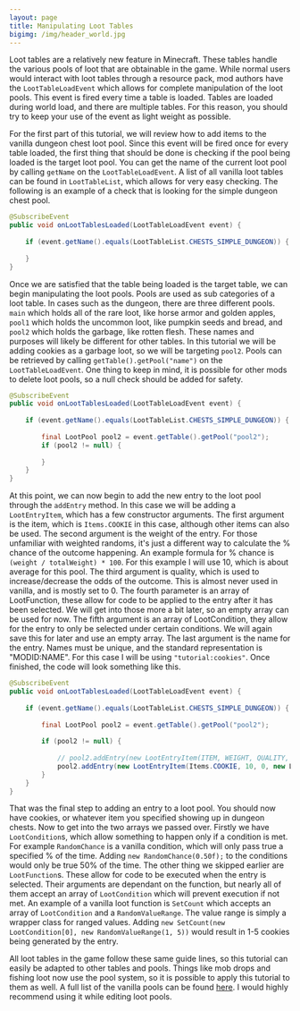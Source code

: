 ```yaml
---
layout: page
title: Manipulating Loot Tables
bigimg: /img/header_world.jpg
---
```


Loot tables are a relatively new feature in Minecraft. These tables handle the various pools of loot that are obtainable in the game. While normal users would interact with loot tables through a resource pack, mod authors have the `LootTableLoadEvent` which allows for complete manipulation of the loot pools. This event is fired every time a table is loaded. Tables are loaded during world load, and there are multiple tables. For this reason, you should try to keep your use of the event as light weight as possible. 

For the first part of this tutorial, we will review how to add items to the vanilla dungeon chest loot pool. Since this event will be fired once for every table loaded, the first thing that should be done is checking if the pool being loaded is the target loot pool. You can get the name of the current loot pool by calling `getName` on the `LootTableLoadEvent`. A list of all vanilla loot tables can be found in `LootTableList`, which allows for very easy checking. The following is an example of a check that is looking for the simple dungeon chest pool. 

```java
@SubscribeEvent
public void onLootTablesLoaded(LootTableLoadEvent event) {
 
    if (event.getName().equals(LootTableList.CHESTS_SIMPLE_DUNGEON)) {
         
    }
}
```

Once we are satisfied that the table being loaded is the target table, we can begin manipulating the loot pools. Pools are used as sub categories of a loot table. In cases such as the dungeon, there are three different pools. `main` which holds all of the rare loot, like horse armor and golden apples, `pool1` which holds the uncommon loot, like pumpkin seeds and bread, and `pool2` which holds the garbage, like rotten flesh. These names and purposes will likely be different for other tables. In this tutorial we will be adding cookies as a garbage loot, so we will be targeting `pool2`. Pools can be retrieved by calling `getTable().getPool("name")` on the `LootTableLoadEvent`. One thing to keep in mind, it is possible for other mods to delete loot pools, so a null check should be added for safety. 

```java
@SubscribeEvent
public void onLootTablesLoaded(LootTableLoadEvent event) {
 
    if (event.getName().equals(LootTableList.CHESTS_SIMPLE_DUNGEON)) {
 
        final LootPool pool2 = event.getTable().getPool("pool2"); 
        if (pool2 != null) {
 
        }
    }
}
```

At this point, we can now begin to add the new entry to the loot pool through the `addEntry` method. In this case we will be adding a `LootEntryItem`, which has a few constructor arguments. The first argument is the item, which is `Items.COOKIE` in this case, although other items can also be used. The second argument is the weight of the entry. For those unfamiliar with weighted randoms, it's just a different way to calculate the % chance of the outcome happening. An example formula for % chance is `(weight / totalWeight) * 100`. For this example I will use 10, which is about average for this pool. The third argument is quality, which is used to increase/decrease the odds of the outcome. This is almost never used in vanilla, and is mostly set to 0. The fourth parameter is an array of LootFunction, these allow for code to be applied to the entry after it has been selected. We will get into those more a bit later, so an empty array can be used for now. The fifth argument is an array of LootCondition, they allow for the entry to only be selected under certain conditions. We will again save this for later and use an empty array. The last argument is the name for the entry. Names must be unique, and the standard representation is "MODID:NAME". For this case I will be using `"tutorial:cookies"`. Once finished, the code will look something like this. 

```java
@SubscribeEvent
public void onLootTablesLoaded(LootTableLoadEvent event) {
 
    if (event.getName().equals(LootTableList.CHESTS_SIMPLE_DUNGEON)) {
 
        final LootPool pool2 = event.getTable().getPool("pool2");
 
        if (pool2 != null) {
 
            // pool2.addEntry(new LootEntryItem(ITEM, WEIGHT, QUALITY, FUNCTIONS, CONDITIONS, NAME));
            pool2.addEntry(new LootEntryItem(Items.COOKIE, 10, 0, new LootFunction[0], new LootCondition[0], "loottable:cookie"));
        }
    }
}
```

That was the final step to adding an entry to a loot pool. You should now have cookies, or whatever item you specified showing up in dungeon chests. Now to get into the two arrays we passed over. Firstly we have `LootCondition`s, which allow something to happen only if a condition is met. For example `RandomChance` is a vanilla condition, which will only pass true a specified % of the time. Adding `new RandomChance(0.50f);` to the conditions would only be true 50% of the time. The other thing we skipped earlier are `LootFunction`s. These allow for code to be executed when the entry is selected. Their arguments are dependant on the function, but nearly all of them accept an array of `LootCondition` which will prevent execution if not met. An example of a vanilla loot function is `SetCount` which accepts an array of `LootCondition` and a `RandomValueRange`. The value range is simply a wrapper class for ranged values. Adding `new SetCount(new LootCondition[0], new RandomValueRange(1, 5))` would result in 1-5 cookies being generated by the entry. 

All loot tables in the game follow these same guide lines, so this tutorial can easily be adapted to other tables and pools. Things like mob drops and fishing loot now use the pool system, so it is possible to apply this tutorial to them as well. A full list of the vanilla pools can be found [here](http://tutorials.darkhax.net/pages/loot_table_data/). I would highly recommend using it while editing loot pools. 
